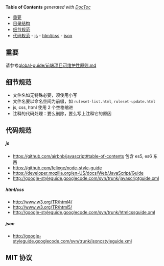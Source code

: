 <!-- START doctoc generated TOC please keep comment here to allow auto update -->
<!-- DON'T EDIT THIS SECTION, INSTEAD RE-RUN doctoc TO UPDATE -->
**Table of Contents**  *generated with [DocToc](http://doctoc.herokuapp.com/)*

- [重要](#重要)
- [目录结构](#目录结构)
- [细节规范](#细节规范)
- [代码规范](#代码规范)
      - [js](#js)
      - [html/css](#htmlcss)
      - [json](#json)

<!-- END doctoc generated TOC please keep comment here to allow auto update -->


## 重要
请参考[global-guide/前端项目可维护性原则.md](global-guide/前端项目可维护性原则.md)


## 细节规范
  - 文件名如无特殊必要，须使用小写
  - 文件名要以命名空间为前缀，如 `ruleset-list.html`, `ruleset-update.html`
  - js, css, html 使用 2 个空格缩进
  - 注释的代码处理：要么删除，要么写上注释它的原因


## 代码规范

##### js
- https://github.com/airbnb/javascript#table-of-contents 包含 es5, es6 东西
- https://github.com/felixge/node-style-guide
- https://developer.mozilla.org/en-US/docs/Web/JavaScript/Guide
- http://google-styleguide.googlecode.com/svn/trunk/javascriptguide.xml

##### html/css
- http://www.w3.org/TR/html4/
- http://www.w3.org/TR/html5/
- http://google-styleguide.googlecode.com/svn/trunk/htmlcssguide.xml

##### json
- http://google-styleguide.googlecode.com/svn/trunk/jsoncstyleguide.xml


## MIT 协议
